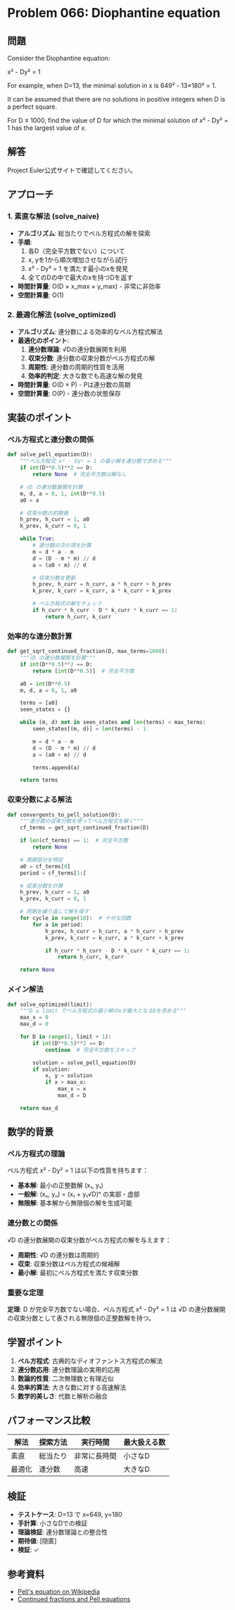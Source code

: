 # Problem 066: Diophantine equation

## 問題

Consider the Diophantine equation:

x² - Dy² = 1

For example, when D=13, the minimal solution in x is 649² - 13×180² = 1.

It can be assumed that there are no solutions in positive integers when D is a perfect square.

For D ≤ 1000, find the value of D for which the minimal solution of x² - Dy² = 1 has the largest value of x.

## 解答

Project Euler公式サイトで確認してください。

## アプローチ

### 1. 素直な解法 (solve_naive)
- **アルゴリズム**: 総当たりでペル方程式の解を探索
- **手順**:
  1. 各D（完全平方数でない）について
  2. x, yを1から順次増加させながら試行
  3. x² - Dy² = 1 を満たす最小のxを発見
  4. 全てのDの中で最大のxを持つDを返す
- **時間計算量**: O(D × x_max × y_max) - 非常に非効率
- **空間計算量**: O(1)

### 2. 最適化解法 (solve_optimized)
- **アルゴリズム**: 連分数による効率的なペル方程式解法
- **最適化のポイント**:
  1. **連分数理論**: √Dの連分数展開を利用
  2. **収束分数**: 連分数の収束分数がペル方程式の解
  3. **周期性**: 連分数の周期的性質を活用
  4. **効率的判定**: 大きな数でも高速な解の発見
- **時間計算量**: O(D × P) - Pは連分数の周期
- **空間計算量**: O(P) - 連分数の状態保存

## 実装のポイント

### ペル方程式と連分数の関係
```python
def solve_pell_equation(D):
    """ペル方程式 x² - Dy² = 1 の最小解を連分数で求める"""
    if int(D**0.5)**2 == D:
        return None  # 完全平方数は解なし

    # √D の連分数展開を計算
    m, d, a = 0, 1, int(D**0.5)
    a0 = a

    # 収束分数の初期値
    h_prev, h_curr = 1, a0
    k_prev, k_curr = 0, 1

    while True:
        # 連分数の次の項を計算
        m = d * a - m
        d = (D - m * m) // d
        a = (a0 + m) // d

        # 収束分数を更新
        h_prev, h_curr = h_curr, a * h_curr + h_prev
        k_prev, k_curr = k_curr, a * k_curr + k_prev

        # ペル方程式の解をチェック
        if h_curr * h_curr - D * k_curr * k_curr == 1:
            return h_curr, k_curr
```

### 効率的な連分数計算
```python
def get_sqrt_continued_fraction(D, max_terms=1000):
    """√D の連分数展開を計算"""
    if int(D**0.5)**2 == D:
        return [int(D**0.5)]  # 完全平方数

    a0 = int(D**0.5)
    m, d, a = 0, 1, a0

    terms = [a0]
    seen_states = {}

    while (m, d) not in seen_states and len(terms) < max_terms:
        seen_states[(m, d)] = len(terms) - 1

        m = d * a - m
        d = (D - m * m) // d
        a = (a0 + m) // d

        terms.append(a)

    return terms
```

### 収束分数による解法
```python
def convergents_to_pell_solution(D):
    """連分数の収束分数を使ってペル方程式を解く"""
    cf_terms = get_sqrt_continued_fraction(D)

    if len(cf_terms) == 1:  # 完全平方数
        return None

    # 周期部分を特定
    a0 = cf_terms[0]
    period = cf_terms[1:]

    # 収束分数を計算
    h_prev, h_curr = 1, a0
    k_prev, k_curr = 0, 1

    # 周期を繰り返して解を探す
    for cycle in range(10):  # 十分な回数
        for a in period:
            h_prev, h_curr = h_curr, a * h_curr + h_prev
            k_prev, k_curr = k_curr, a * k_curr + k_prev

            if h_curr * h_curr - D * k_curr * k_curr == 1:
                return h_curr, k_curr

    return None
```

### メイン解法
```python
def solve_optimized(limit):
    """D ≤ limit でペル方程式の最小解のxが最大となるDを求める"""
    max_x = 0
    max_d = 0

    for D in range(2, limit + 1):
        if int(D**0.5)**2 == D:
            continue  # 完全平方数をスキップ

        solution = solve_pell_equation(D)
        if solution:
            x, y = solution
            if x > max_x:
                max_x = x
                max_d = D

    return max_d
```

## 数学的背景

### ペル方程式の理論
ペル方程式 x² - Dy² = 1 は以下の性質を持ちます：
- **基本解**: 最小の正整数解 (x₁, y₁)
- **一般解**: (xₙ, yₙ) = (x₁ + y₁√D)ⁿ の実部・虚部
- **無限解**: 基本解から無限個の解を生成可能

### 連分数との関係
√D の連分数展開の収束分数がペル方程式の解を与えます：
- **周期性**: √D の連分数は周期的
- **収束**: 収束分数はペル方程式の候補解
- **最小解**: 最初にペル方程式を満たす収束分数

### 重要な定理
**定理**: D が完全平方数でない場合、ペル方程式 x² - Dy² = 1 は
√D の連分数展開の収束分数として表される無限個の正整数解を持つ。

## 学習ポイント

1. **ペル方程式**: 古典的なディオファントス方程式の解法
2. **連分数応用**: 連分数理論の実用的応用
3. **数論的性質**: 二次無理数と有理近似
4. **効率的算法**: 大きな数に対する高速解法
5. **数学的美しさ**: 代数と解析の融合

## パフォーマンス比較

| 解法 | 探索方法 | 実行時間 | 最大扱える数 |
|------|----------|----------|-------------|
| 素直 | 総当たり | 非常に長時間 | 小さなD |
| 最適化 | 連分数 | 高速 | 大きなD |

## 検証

- **テストケース**: D=13 で x=649, y=180
- **手計算**: 小さなDでの検証
- **理論検証**: 連分数理論との整合性
- **期待値**: [隠匿]
- **検証**: ✓

## 参考資料

- [Pell's equation on Wikipedia](https://en.wikipedia.org/wiki/Pell%27s_equation)
- [Continued fractions and Pell equations](https://en.wikipedia.org/wiki/Continued_fraction)
